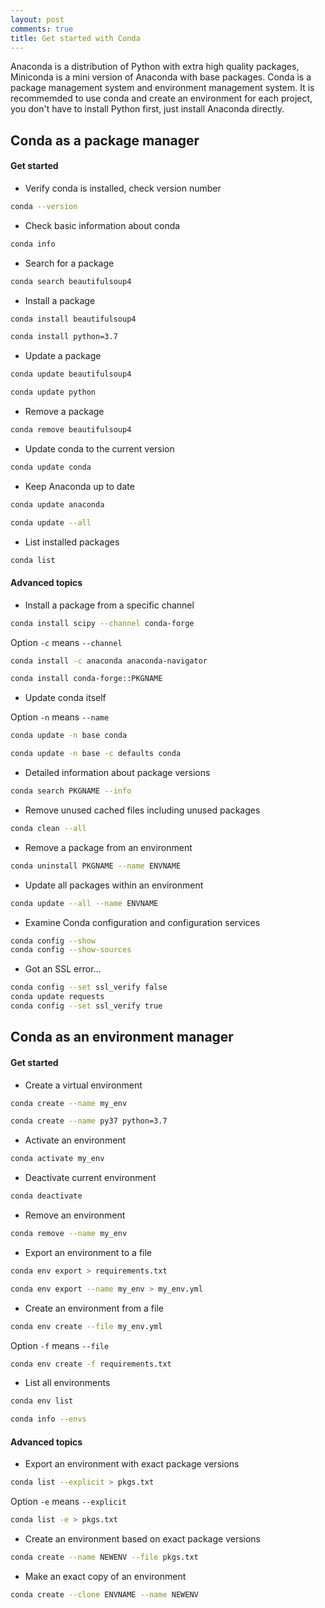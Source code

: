 ```yaml
---
layout: post
comments: true
title: Get started with Conda
---
```


Anaconda is a distribution of Python with extra high quality packages,
Miniconda is a mini version of Anaconda with base packages. 
Conda is a package management system and environment management system.
It is recommemded to use conda and create an environment for each project, 
you don't have to install Python first, just install Anaconda directly.

## Conda as a package manager

#### Get started 
* Verify conda is installed, check version number

```bash
conda --version
```

* Check basic information about conda
```bash
conda info
```

* Search for a package
```bash
conda search beautifulsoup4
```

* Install a package 
```bash
conda install beautifulsoup4
```
```bash
conda install python=3.7
```


* Update a package
```bash
conda update beautifulsoup4
```
```bash
conda update python
```

* Remove a package
```bash
conda remove beautifulsoup4
```

* Update conda to the current version
```bash
conda update conda
```

* Keep Anaconda up to date
```bash
conda update anaconda
```
```bash
conda update --all
```

* List installed packages
```bash
conda list
```

#### Advanced topics


* Install a package from a specific channel 

```bash
conda install scipy --channel conda-forge
```

Option `-c` means `--channel`
```bash
conda install -c anaconda anaconda-navigator
```
```bash 
conda install conda-forge::PKGNAME
```


* Update conda itself

Option `-n` means `--name`
```bash
conda update -n base conda
```
```bash
conda update -n base -c defaults conda
```

* Detailed information about package versions
```bash
conda search PKGNAME --info
```

* Remove unused cached files including unused packages
```bash
conda clean --all
```

* Remove a package from an environment
```bash
conda uninstall PKGNAME --name ENVNAME
```

* Update all packages within an environment
```bash
conda update --all --name ENVNAME
```

* Examine Conda configuration and configuration services
```bash
conda config --show
conda config --show-sources
```

* Got an SSL error...
```bash
conda config --set ssl_verify false
conda update requests
conda config --set ssl_verify true
```

## Conda as an environment manager

#### Get started

* Create a virtual environment
```bash
conda create --name my_env
```
```bash
conda create --name py37 python=3.7 
```

* Activate an environment
```bash
conda activate my_env
```


* Deactivate current environment
```bash
conda deactivate
```

* Remove an environment
```bash
conda remove --name my_env
```

* Export an environment to a file
```bash
conda env export > requirements.txt
```
```bash
conda env export --name my_env > my_env.yml
```


* Create an environment from a file
```bash
conda env create --file my_env.yml
```
Option `-f` means `--file`
```bash
conda env create -f requirements.txt
```

* List all environments

```bash
conda env list
```
```bash
conda info --envs
```
#### Advanced topics


* Export an environment with exact package versions
```bash
conda list --explicit > pkgs.txt
```
Option `-e` means `--explicit`
```bash
conda list -e > pkgs.txt
```

* Create an environment based on exact package versions
```bash
conda create --name NEWENV --file pkgs.txt
```

* Make an exact copy of an environment
```bash
conda create --clone ENVNAME --name NEWENV
```
